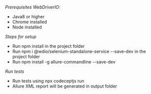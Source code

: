 *Prerequisites WebDriverIO:*
- Java8 or higher
- Chrome installed
- Node installed

*Steps for setup*
- Run npm install in the project folder
- Run npm i @wdio/selenium-standalone-service --save-dev in the project folder
- Run npm install -g allure-commandline --save-dev


*Run tests*
- Run tests using npx codeceptjs run
- Allure XML report will be generated in output folder
